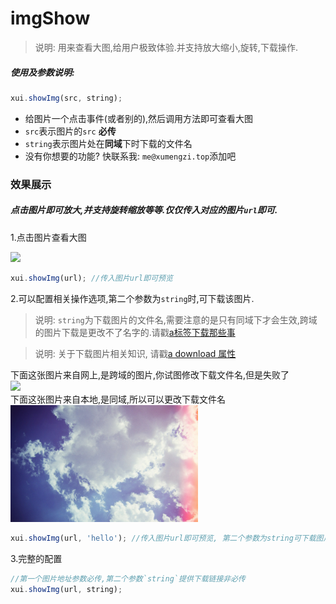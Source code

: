 <link rel="stylesheet" type="text/css" href="../assets/xui.css">
<script type="text/javascript" src="../assets/xui.js"></script>

# imgShow

>说明: 用来查看大图,给用户极致体验.并支持放大缩小,旋转,下载操作.

##### 使用及参数说明:
```js
xui.showImg(src, string);
```
* 给图片一个点击事件(或者别的),然后调用方法即可查看大图
* `src`表示图片的`src` **必传**
* `string`表示图片处在**同域**下时下载的文件名
* 没有你想要的功能? 快联系我: `me@xumengzi.top`添加吧

### 效果展示

##### 点击图片即可放大,并支持旋转缩放等等.仅仅传入对应的图片`url`即可.

1.点击图片查看大图
<div>
	<img id="showImg" style="width: 300px" src="http://img.infinitynewtab.com/wallpaper/2811.jpg">
</div>

<script type="text/javascript">
document.getElementById('showImg').onclick = function(e){
	xui.showImg(e.target.src);
};
</script>

```js
xui.showImg(url); //传入图片url即可预览
```

2.可以配置相关操作选项,第二个参数为`string`时,可下载该图片.
>说明: `string`为下载图片的文件名,需要注意的是只有同域下才会生效,跨域的图片下载是更改不了名字的.请戳[a标签下载那些事](http://xumengzi.top/xumeng/20170918/2017-09-18.html)

>说明: 关于下载图片相关知识, 请戳[a download 属性](http://www.w3school.com.cn/tags/att_a_download.asp)

<div>
	<div>下面这张图片来自网上,是跨域的图片,你试图修改下载文件名,但是失败了</div>
	<img id="showImg1" style="width: 300px" src="http://img.infinitynewtab.com/wallpaper/2811.jpg">
	<div>下面这张图片来自本地,是同域,所以可以更改下载文件名</div>
	<img id="showImg2" style="width: 300px" src="../img/test.jpg">
</div>

<script type="text/javascript">
document.getElementById('showImg1').onclick = function(e){
	xui.showImg(e.target.src, 'hello');
};
document.getElementById('showImg2').onclick = function(e){
	xui.showImg(e.target.src, 'hello');
};
</script>

```js
xui.showImg(url, 'hello'); //传入图片url即可预览, 第二个参数为string可下载图片
```

3.完整的配置
```js
//第一个图片地址参数必传,第二个参数`string`提供下载链接非必传
xui.showImg(url, string);
```